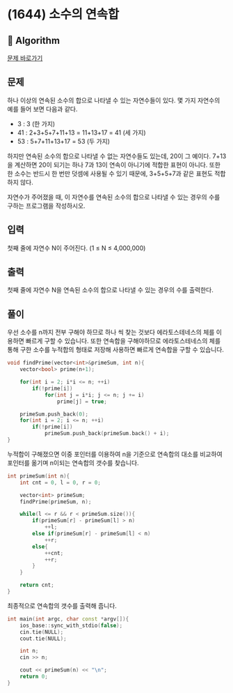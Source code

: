 # (1644) 소수의 연속합
## :100: Algorithm
[문제 바로가기](https://www.acmicpc.net/problem/1644)

## 문제
하나 이상의 연속된 소수의 합으로 나타낼 수 있는 자연수들이 있다. 몇 가지 자연수의 예를 들어 보면 다음과 같다.

- 3 : 3 (한 가지)
- 41 : 2+3+5+7+11+13 = 11+13+17 = 41 (세 가지)
- 53 : 5+7+11+13+17 = 53 (두 가지)

하지만 연속된 소수의 합으로 나타낼 수 없는 자연수들도 있는데, 20이 그 예이다. 7+13을 계산하면 20이 되기는 하나 7과 13이 연속이 아니기에 적합한 표현이 아니다. 또한 한 소수는 반드시 한 번만 덧셈에 사용될 수 있기 때문에, 3+5+5+7과 같은 표현도 적합하지 않다.

자연수가 주어졌을 때, 이 자연수를 연속된 소수의 합으로 나타낼 수 있는 경우의 수를 구하는 프로그램을 작성하시오.

## 입력
첫째 줄에 자연수 N이 주어진다. (1 ≤ N ≤ 4,000,000)

## 출력
첫째 줄에 자연수 N을 연속된 소수의 합으로 나타낼 수 있는 경우의 수를 출력한다.

## 풀이
 우선 소수를 n까지 전부 구해야 하므로 하나 씩 찾는 것보다 에라토스테네스의 체를 이용하면 빠르게 구할 수 있습니다. 
또한 연속합을 구해야하므로 에라토스테네스의 체를 통해 구한 소수를 누적합의 형태로 저장해 사용하면 빠르게 연속합을 구할 수 있습니다.  

```cpp
void findPrime(vector<int>&primeSum, int n){
    vector<bool> prime(n+1);

    for(int i = 2; i*i <= n; ++i)
        if(!prime[i])
            for(int j = i*i; j <= n; j += i)
                prime[j] = true;

    primeSum.push_back(0);
    for(int i = 2; i <= n; ++i)
        if(!prime[i])
            primeSum.push_back(primeSum.back() + i);
}
```

누적합이 구해졌으면 이중 포인터를 이용하여 n을 기준으로 연속합의 대소를 비교하여 포인터를 옮기며 n이되는 연속합의 갯수를 찾습니다.  

```cpp
int primeSum(int n){
    int cnt = 0, l = 0, r = 0;

    vector<int> primeSum;
    findPrime(primeSum, n);

    while(l <= r && r < primeSum.size()){
		if(primeSum[r] - primeSum[l] > n)
			++l;
		else if(primeSum[r] - primeSum[l] < n)
			++r;
		else{
			++cnt;
			++r;
		}
	}

    return cnt;
}
```

최종적으로 연속합의 갯수를 출력해 줍니다.  
 
```cpp
int main(int argc, char const *argv[]){
    ios_base::sync_with_stdio(false);
    cin.tie(NULL);
    cout.tie(NULL);

    int n;
    cin >> n;

    cout << primeSum(n) << "\n";
    return 0;
}
```